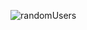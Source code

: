 ![randomUsers](https://github.com/kadirizm1907/Myprojects_all/assets/127335421/f88408eb-efe1-499f-94e4-28e64d87d608)
